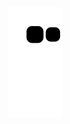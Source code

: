 ![Snake animation](https://github.com/etiennewayne/etiennewayne/blob/output/github-contribution-grid-snake.svg)
